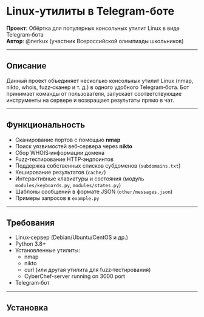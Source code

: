# Linux‑утилиты в Telegram‑боте

**Проект**: Обёртка для популярных консольных утилит Linux в виде Telegram‑бота  
**Автор**: @nerkux (участник Всероссийской олимпиады школьников)

---

## Описание

Данный проект объединяет несколько консольных утилит Linux (nmap, nikto, whois, fuzz‑сканер и т. д.) в одного удобного Telegram‑бота. Бот принимает команды от пользователя, запускает соответствующие инструменты на сервере и возвращает результаты прямо в чат.

---

## Функциональность

- Сканирование портов с помощью **nmap**  
- Поиск уязвимостей веб‑сервера через **nikto**  
- Сбор WHOIS‑информации домена  
- Fuzz‑тестирование HTTP‑эндпоинтов  
- Поддержка собственных списков субдоменов (`subdomains.txt`)  
- Кеширование результатов (`cache/`)  
- Интерактивные клавиатуры и состояния (модуль `modules/keyboards.py`, `modules/states.py`)  
- Шаблоны сообщений в формате JSON (`other/messages.json`)  
- Примеры запросов в `example.py`

---

## Требования

- Linux‑сервер (Debian/Ubuntu/CentOS и др.)  
- Python 3.8+  
- Установленные утилиты:
  - nmap
  - nikto
  - curl (или другая утилита для fuzz‑тестирования)
  - CyberChef-server running on 3000 port
- Telegram‑бот

---

## Установка



